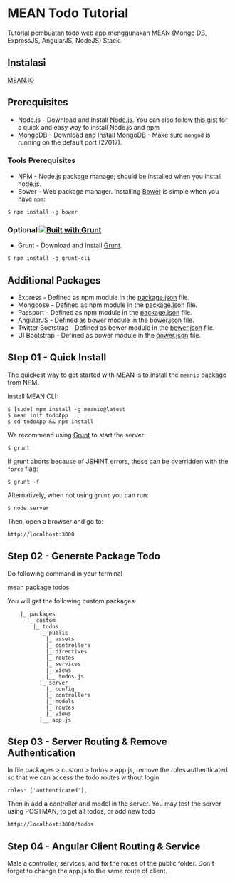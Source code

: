 # MEAN Todo Tutorial

Tutorial pembuatan todo web app menggunakan MEAN (Mongo DB, ExpressJS, AngularJS, NodeJS) Stack.

## Instalasi

[MEAN.IO](http://mean.io/)

## Prerequisites
* Node.js - Download and Install [Node.js](http://www.nodejs.org/download/). You can also follow [this gist](https://gist.github.com/isaacs/579814) for a quick and easy way to install Node.js and npm
* MongoDB - Download and Install [MongoDB](http://docs.mongodb.org/manual/installation/) - Make sure `mongod` is running on the default port (27017).

### Tools Prerequisites
* NPM - Node.js package manage; should be installed when you install node.js.
* Bower - Web package manager. Installing [Bower](http://bower.io/) is simple when you have `npm`:

```
$ npm install -g bower
```

### Optional [![Built with Grunt](https://cdn.gruntjs.com/builtwith.png)](http://gruntjs.com/)
* Grunt - Download and Install [Grunt](http://gruntjs.com).
```
$ npm install -g grunt-cli
```

## Additional Packages
* Express - Defined as npm module in the [package.json](package.json) file.
* Mongoose - Defined as npm module in the [package.json](package.json) file.
* Passport - Defined as npm module in the [package.json](package.json) file.
* AngularJS - Defined as bower module in the [bower.json](bower.json) file.
* Twitter Bootstrap - Defined as bower module in the [bower.json](bower.json) file.
* UI Bootstrap - Defined as bower module in the [bower.json](bower.json) file.

## Step 01 - Quick Install

  The quickest way to get started with MEAN is to install the `meanio` package from NPM.

  Install MEAN CLI:

    $ [sudo] npm install -g meanio@latest
    $ mean init todoApp
    $ cd todoApp && npm install

  We recommend using [Grunt](https://github.com/gruntjs/grunt-cli) to start the server:

    $ grunt

  If grunt aborts because of JSHINT errors, these can be overridden with the `force` flag:

    $ grunt -f

  Alternatively, when not using `grunt` you can run:

    $ node server

  Then, open a browser and go to:

    http://localhost:3000

## Step 02 - Generate Package Todo

Do following command in your terminal

  mean package todos

You will get the following custom packages

        |_ packages
          |_ custom
            |_ todos
              |_ public
                |_ assets
                |_ controllers
                |_ directives
                |_ routes
                |_ services
                |_ views
                |__ todos.js
              |_ server
                |_ config
                |_ controllers
                |_ models
                |_ routes
                |_ views
              |__ app.js


## Step 03 - Server Routing & Remove Authentication

In file packages > custom > todos > app.js, remove the roles authenticated so that we can access the todo routes without login

    roles: ['authenticated'],

Then in add a controller and model in the server. You may test the server using POSTMAN, to get all todos, or add new todo

    http://localhost:3000/todos


## Step 04 - Angular Client Routing & Service

Male a controller, services, and fix the roues of the public folder.
Don't forget to change the app.js to the same route of client.
